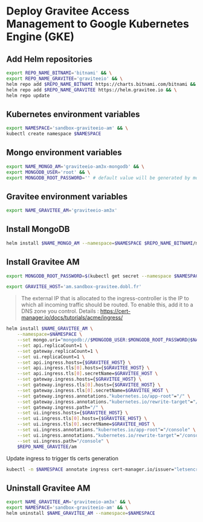 # Deploy Gravitee Access Management to Google Kubernetes Engine (GKE)

## Add Helm repositories
```bash
export REPO_NAME_BITNAMI='bitnami' && \
export REPO_NAME_GRAVITEE='graviteeio' && \
helm repo add $REPO_NAME_BITNAMI https://charts.bitnami.com/bitnami && \
helm repo add $REPO_NAME_GRAVITEE https://helm.gravitee.io && \
helm repo update
```

## Kubernetes environment variables
```bash
export NAMESPACE='sandbox-graviteeio-am' && \
kubectl create namespace $NAMESPACE
```

## Mongo environment variables
```bash
export NAME_MONGO_AM='graviteeio-am3x-mongodb' && \
export MONGODB_USER='root' && \
export MONGODB_ROOT_PASSWORD='' # default value will be generated by mongo on installation
```

## Gravitee environment variables
```bash
export NAME_GRAVITEE_AM='graviteeio-am3x'
```

## Install MongoDB
```bash
helm install $NAME_MONGO_AM --namespace=$NAMESPACE $REPO_NAME_BITNAMI/mongodb
```

## Install Gravitee AM

```bash
export MONGODB_ROOT_PASSWORD=$(kubectl get secret --namespace $NAMESPACE $NAME_MONGO_AM -o jsonpath="{.data.mongodb-root-password}" | base64 --decode)
```

```bash
export GRAVITEE_HOST='am.sandbox-gravitee.dobl.fr'
```

> The external IP that is allocated to the ingress-controller is the IP to which all incoming traffic should be routed. To enable this, add it to a DNS zone you control. Details : https://cert-manager.io/docs/tutorials/acme/ingress/

```bash
helm install $NAME_GRAVITEE_AM \
    --namespace=$NAMESPACE \
    --set mongo.uri="mongodb://$MONGODB_USER:$MONGODB_ROOT_PASSWORD@$NAME_MONGO_AM.$NAMESPACE.svc.cluster.local:27017/admin?retryWrites=true&w=majority&connectTimeoutMS=30000&tls=false&ssl=false" \
    --set api.replicaCount=1 \
    --set gateway.replicaCount=1 \
    --set ui.replicaCount=1 \
    --set api.ingress.hosts={$GRAVITEE_HOST} \
    --set api.ingress.tls[0].hosts={$GRAVITEE_HOST} \
    --set api.ingress.tls[0].secretName=$GRAVITEE_HOST \
    --set gateway.ingress.hosts={$GRAVITEE_HOST} \
    --set gateway.ingress.tls[0].hosts={$GRAVITEE_HOST} \
    --set gateway.ingress.tls[0].secretName=$GRAVITEE_HOST \
    --set gateway.ingress.annotations."kubernetes.io/app-root"="/" \
    --set gateway.ingress.annotations."kubernetes.io/rewrite-target"="/" \
    --set gateway.ingress.path="/" \
    --set ui.ingress.hosts={$GRAVITEE_HOST} \
    --set ui.ingress.tls[0].hosts={$GRAVITEE_HOST} \
    --set ui.ingress.tls[0].secretName=$GRAVITEE_HOST \
    --set ui.ingress.annotations."kubernetes.io/app-root"="/console" \
    --set ui.ingress.annotations."kubernetes.io/rewrite-target"="/console" \
    --set ui.ingress.path="/console" \
    $REPO_NAME_GRAVITEE/am
```

Update ingress to trigger tls certs generation
```bash
kubectl -n $NAMESPACE annotate ingress cert-manager.io/issuer="letsencrypt-prod" --all
```

## Uninstall Gravitee AM
```bash
export NAME_GRAVITEE_AM='graviteeio-am3x' && \
export NAMESPACE='sandbox-graviteeio-am' && \
helm uninstall $NAME_GRAVITEE_AM --namespace=$NAMESPACE
```